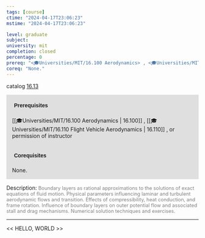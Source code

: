 ```yaml
---
tags: [course]
ctime: "2024-04-17T23:06:23"
mstime: "2024-04-17T23:06:23"

level: graduate
subject: 
university: mit
completion: closed
percentage: 0
prereq: "<🎓Universities/MIT/16.100 Aerodynamics> , <🎓Universities/MIT/16.110 Flight Vehicle Aerodynamics> , or permission of instructor"
coreq: "None."
---
```


catalog [16.13](http://student.mit.edu/catalog/m16a.html#16.13)

<span style="display: block; padding: 15px; background-color: rgb(100, 100, 100, 0.2);"><font id="m_prereq1404_0" style="display: block; font-family: Arial, sans-serif; font-weight: bold; padding: 5px">Prerequisites</font><br><span id="prereq1404_0">[[🎓Universities/MIT/16.100 Aerodynamics | 16.100]] , [[🎓Universities/MIT/16.110 Flight Vehicle Aerodynamics | 16.110]] , or permission of instructor</span></span>
<span style="display: block; padding: 15px; background-color: rgb(100, 100, 100, 0.2);"><font id="m_coreq1404_0" style="display: block; font-family: Arial, sans-serif; font-weight: bold; padding: 5px">Corequisites</font><br><span id="coreq1404_0">None.</span></span>

<font style="">Description:</font>
<font style="color: grey; font-size: 0.8rem;">Boundary layers as rational approximations to the solutions of exact equations of fluid motion. Physical parameters influencing laminar and turbulent aerodynamic flows and transition. Effects of compressibility, heat conduction, and frame rotation. Influence of boundary layers on outer potential flow and associated stall and drag mechanisms. Numerical solution techniques and exercises.</font>



---

<< HELLO, WORLD >>
